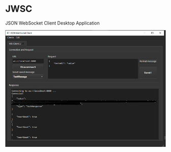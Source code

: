 # JWSC
JSON WebSocket Client Desktop Application

![Alt text](imgs/screen_shot_01.png?raw=true "Main Screen Print")